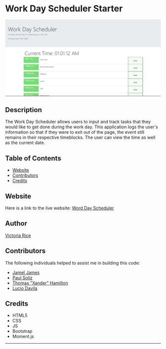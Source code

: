 # Work Day Scheduler Starter
![alt text](./assets/Images/workday.png)

## Description 
The Work Day Scheduler allows users to input and track tasks that they would like to get done during the work day. This application logs the user's information so that if they were to exit out of the page, the event still remains in their respective timeblocks. The user can view the time as well as the current date.


## Table of Contents 
* [Website](#website)
* [Contributors](#contributors)
* [Credits](#credits)

## Website
Here is a link to the live website:
[Word Day Scheduler](https://vtori37.github.io/super-disco-main/)


## Author
[Victoria Rice](https://github.com/vtori37)

## Contributors
The following individuals helped to assist me in building this code:
* [Jamel James](https://github.com/jrj-sys)
* [Paul Soliz](https://github.com/ModiFir3)
* [Thomas "Xander" Hamilton](https://github.com/tsadiktalmudim)
* [Lucio Davila](https://github.com/Lucio-001)

## Credits
* HTML5
* CSS 
* JS
* Bootstrap
* Moment.js
--- 

